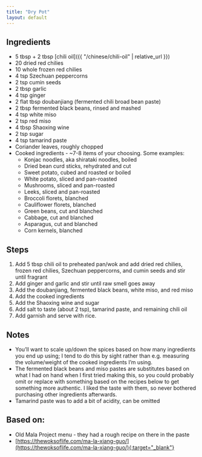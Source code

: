 ```yaml
---
title: "Dry Pot"
layout: default
---
```


## Ingredients
- 5 tbsp + 2 tbsp [chili oil]({{ "/chinese/chili-oil" | relative_url }})
- 20 dried red chilies
- 10 whole frozen red chilies
- 4 tsp Szechuan peppercorns
- 2 tsp cumin seeds
- 2 tbsp garlic
- 4 tsp ginger
- 2 flat tbsp doubanjiang (fermented chili broad bean paste)
- 2 tbsp fermented black beans, rinsed and mashed
- 4 tsp white miso
- 2 tsp red miso
- 4 tbsp Shaoxing wine
- 2 tsp sugar
- 4 tsp tamarind paste
- Coriander leaves, roughly chopped
- Cooked ingredients - ~7-8 items of your choosing. Some examples:
    - Konjac noodles, aka shirataki noodles, boiled
    - Dried bean curd sticks, rehydrated and cut
    - Sweet potato, cubed and roasted or boiled
    - White potato, sliced and pan-roasted
    - Mushrooms, sliced and pan-roasted
    - Leeks, sliced and pan-roasted
    - Broccoli florets, blanched
    - Cauliflower florets, blanched
    - Green beans, cut and blanched
    - Cabbage, cut and blanched
    - Asparagus, cut and blanched
    - Corn kernels, blanched

## Steps
1. Add 5 tbsp chili oil to preheated pan/wok and add dried red chilies, frozen
   red chilies, Szechuan peppercorns, and cumin seeds and stir until fragrant
1. Add ginger and garlic and stir until raw smell goes away
1. Add the doubanjiang, fermented black beans, white miso, and red miso
1. Add the cooked ingredients
1. Add the Shaoxing wine and sugar
1. Add salt to taste (about 2 tsp), tamarind paste, and remaining chili oil
1. Add garnish and serve with rice.

## Notes
- You’ll want to scale up/down the spices based on how many ingredients you end up using; I tend to do this by sight rather than e.g. measuring the volume/weight of the cooked ingredients I’m using.
- The fermented black beans and miso pastes are substitutes based on what I had on hand when I first tried making this, so you could probably omit or replace with something based on the recipes below to get something more authentic. I liked the taste with them, so never bothered purchasing other ingredients afterwards.
- Tamarind paste was to add a bit of acidity, can be omitted

## Based on:
- Old Mala Project menu - they had a rough recipe on there in the paste
- [https://thewoksoflife.com/ma-la-xiang-guo/](https://thewoksoflife.com/ma-la-xiang-guo/){:target="_blank"}
